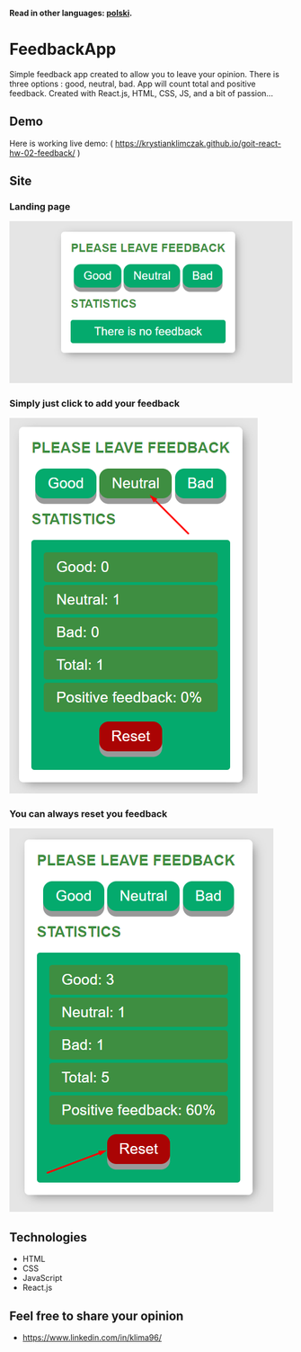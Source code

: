 **Read in other languages: [polski](README.pl.md).**

# FeedbackApp

Simple feedback app created to allow you to leave your opinion. 
There is three options : good, neutral, bad.
App will count total and positive feedback.
Created with React.js, HTML, CSS, JS, and a bit of passion...

## Demo
Here is working live demo: ( https://krystianklimczak.github.io/goit-react-hw-02-feedback/ )

## Site

### Landing page
![](./assets/feedback-main.png)

### Simply just click to add your feedback
![](./assets/feedback-click.png)

### You can always reset you feedback
![](./assets/feedback-reset.png)


## Technologies
- HTML
- CSS
- JavaScript
- React.js


## Feel free to share your opinion
- https://www.linkedin.com/in/klima96/ 
